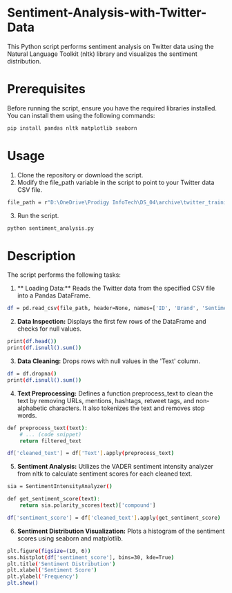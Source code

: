 # Sentiment-Analysis-with-Twitter-Data

This Python script performs sentiment analysis on Twitter data using the Natural Language Toolkit (nltk) library and visualizes the sentiment distribution.

# Prerequisites

Before running the script, ensure you have the required libraries installed. You can install them using the following commands:
```bash
pip install pandas nltk matplotlib seaborn
```
# Usage

1. Clone the repository or download the script.
2. Modify the file_path variable in the script to point to your Twitter data CSV file.

```bash
file_path = r"D:\OneDrive\Prodigy InfoTech\DS_04\archive\twitter_training.csv"
```

3. Run the script.
```bash
python sentiment_analysis.py
```

# Description

The script performs the following tasks:

1. ** Loading Data:** Reads the Twitter data from the specified CSV file into a Pandas DataFrame.
```bash
df = pd.read_csv(file_path, header=None, names=['ID', 'Brand', 'Sentiment', 'Text'])
```

2. **Data Inspection:** Displays the first few rows of the DataFrame and checks for null values.
```bash
print(df.head())
print(df.isnull().sum())
```

3. **Data Cleaning:** Drops rows with null values in the 'Text' column.
```bash
df = df.dropna()
print(df.isnull().sum())
```

4. **Text Preprocessing:** Defines a function preprocess_text to clean the text by removing URLs, mentions, hashtags, retweet tags, and non-alphabetic characters. It also tokenizes the text and removes stop words.
```bash
def preprocess_text(text):
    # ... (code snippet)
    return filtered_text

df['cleaned_text'] = df['Text'].apply(preprocess_text)
```

5. **Sentiment Analysis:** Utilizes the VADER sentiment intensity analyzer from nltk to calculate sentiment scores for each cleaned text.
```bash
sia = SentimentIntensityAnalyzer()

def get_sentiment_score(text):
    return sia.polarity_scores(text)['compound']

df['sentiment_score'] = df['cleaned_text'].apply(get_sentiment_score)
```

6. **Sentiment Distribution Visualization:** Plots a histogram of the sentiment scores using seaborn and matplotlib.
```bash
plt.figure(figsize=(10, 6))
sns.histplot(df['sentiment_score'], bins=30, kde=True)
plt.title('Sentiment Distribution')
plt.xlabel('Sentiment Score')
plt.ylabel('Frequency')
plt.show()
```
